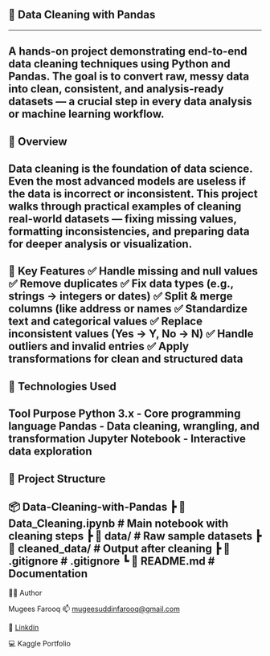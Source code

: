 ## 🧹 Data Cleaning with Pandas
---
A hands-on project demonstrating end-to-end data cleaning techniques using Python and Pandas. 
The goal is to convert raw, messy data into clean, consistent, and analysis-ready datasets — a crucial step in every data analysis or machine learning workflow.
---
## 📖 Overview
Data cleaning is the foundation of data science.
Even the most advanced models are useless if the data is incorrect or inconsistent.
This project walks through practical examples of cleaning real-world datasets — fixing missing values, formatting inconsistencies, and preparing data for deeper analysis or visualization.
---
🧩 Key Features
✅ Handle missing and null values
✅ Remove duplicates
✅ Fix data types (e.g., strings → integers or dates)
✅ Split & merge columns (like address or names
✅ Standardize text and categorical values
✅ Replace inconsistent values (Yes → Y, No → N)
✅ Handle outliers and invalid entries
✅ Apply transformations for clean and structured data
---
## 🧰 Technologies Used
Tool	Purpose
Python 3.x - Core programming language
Pandas - Data cleaning, wrangling, and transformation
Jupyter Notebook -	Interactive data exploration
---
## 📂 Project Structure
📦 Data-Cleaning-with-Pandas
 ┣ 📜 Data_Cleaning.ipynb        # Main notebook with cleaning steps
 ┣ 📂 data/                      # Raw sample datasets
 ┣ 📂 cleaned_data/              # Output after cleaning
 ┣ 📜 .gitignore                 # .gitignore
 ┗ 📜 README.md                  # Documentation
---
🧑‍💻 Author

Mugees Farooq
📫 mugeesuddinfarooq@gmail.com

💼 [Linkdin](mugeesuddin16)

💻 Kaggle Portfolio

